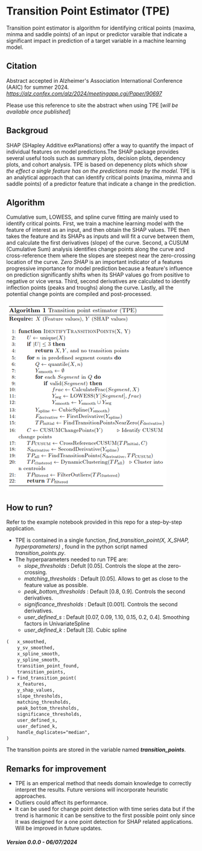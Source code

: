 # Transition Point Estimator (TPE)

Transition point estimator is algorithm for identifying critical points (maxima, minma and saddle points) of an input or predictor varaible that indicate a significant impact in prediction of a target variable in a machine learning model.

## Citation

Abstract accepted in Alzheimer's Association International Conference (AAIC) for summer 2024. 
*https://alz.confex.com/alz/2024/meetingapp.cgi/Paper/90697*

Please use this reference to site the abstract when using TPE [*will be available once published*]

## Backgroud

SHAP (SHapley Additive exPlanations) offer a way to quantify the impact of individual features on model predictions.The SHAP package provides several useful tools such as summary plots, decision plots, dependency plots, and cohort analysis. TPE is based on depenency plots which s*how the effect a single feature has on the predictions made by the model.* TPE is an analytical approach that can identify critical points (maxima, minma and saddle points) of a predictor feature that indicate a change in the prediction.

## Algorithm

Cumulative sum, LOWESS, and spline curve fitting are mainly used to identify critical points. First, we train a machine learning model with the feature of interest as an input, and then obtain the SHAP values. TPE then takes the feature and its SHAPs as inputs and will fit a curve between them, and calculate the first derivatives (slope) of the curve. Second, a CUSUM (Cumulative Sum) analysis identifies change points along the curve and cross-reference them where the slopes are steepest near the zero-crossing location of the curve. Z*ero SHAP* is an important indicator of a features progressive importance for model prediction because a feature's influence on prediction significantly shifts when its SHAP values go from positive to negative or vice versa. Third, second derivatives are calculated to identify inflection points (peaks and troughs) along the curve. Lastly, all the potential change points are compiled and post-processed.

![1717768571171](image/README/1717768571171.png)

## **How to run?**

Refer to the example notebook provided in this repo for a step-by-step application.

* TPE is contained in a single function, *find_transition_point(X, X_SHAP, hyperparameters)* , found in the python script named *transition_points.py*.
* The hyperparameters needed to run TPE are:
  * *slope_thresholds* : Defult [0.05]. Controls the slope at the zero-crossing.
  * *matching_thresholds* : Default [0.05]. Allows to get as close to the feature value as possible.
  * *peak_bottom_thresholds* : Default [0.8, 0.9]. Controls the second derivatives.
  * *significance_thresholds* : Default [0.001]. Controls the second derivatives.
  * *user_defined_s* : Default [0.07, 0.09, 1.10, 0.15, 0.2, 0.4]. Smoothing factors in UnivariateSpline
  * *user_defined_k* : Default [3]. Cubic spline

```
(   x_smoothed,
    y_sv_smoothed,
    x_spline_smooth,
    y_spline_smooth,
    transition_point_found,
    transition_points,
) = find_transition_point(
    x_features,
    y_shap_values,
    slope_thresholds,
    matching_thresholds,
    peak_bottom_thresholds,
    significance_thresholds,
    user_defined_s,
    user_defined_k,
    handle_duplicates="median",
)
```

The transition points are stored in the variable named ***transition_points***.

## Remarks for improvement

* TPE is an emperical method that needs domain knowledge to correctly interpret the results. Future versions will incorporate heuristic approaches.
* Outliers could affect its performance.
* It can be used for change point detection  with time series data but if the trend is harmonic it can be sensitive to the first possible point only since it was designed for a one point detection for SHAP related applications. Will be improved in future updates.

##### Version 0.0.0 - 06/07/2024
